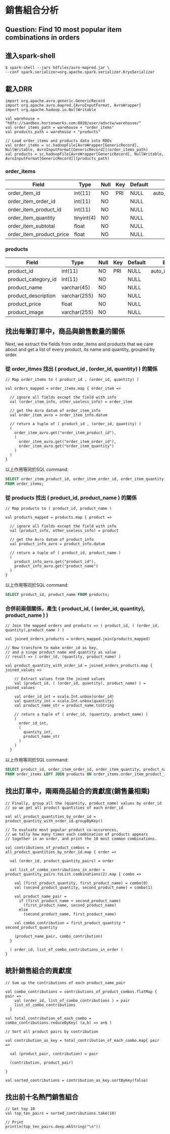 # 銷售組合分析

## Question: Find 10 most popular item combinations in orders

## 進入spark-shell
```
$ spark-shell --jars hdfiles/avro-mapred.jar \
--conf spark.serializer=org.apache.spark.serializer.KryoSerializer
```

## 載入DRR
```
import org.apache.avro.generic.GenericRecord
import org.apache.avro.mapred.{AvroInputFormat, AvroWrapper}
import org.apache.hadoop.io.NullWritable

val warehouse = "hdfs://sandbox.hortonworks.com:8020/user/adsctw/warehouse/"
val order_items_path = warehouse + "order_items"
val products_path = warehouse + "products"

// Load order_items and products data into RDDs
val order_items = sc.hadoopFile[AvroWrapper[GenericRecord], NullWritable, AvroInputFormat[GenericRecord]](order_items_path)
val products = sc.hadoopFile[AvroWrapper[GenericRecord], NullWritable, AvroInputFormat[GenericRecord]](products_path)
```

### order_items
| Field                    | Type       | Null | Key | Default | Extra          |
|--------------------------|------------|------|-----|---------|----------------|
| order_item_id            | int(11)    | NO   | PRI | NULL    | auto_increment |
| order_item_order_id      | int(11)    | NO   |     | NULL    |                |
| order_item_product_id    | int(11)    | NO   |     | NULL    |                |
| order_item_quantity      | tinyint(4) | NO   |     | NULL    |                |
| order_item_subtotal      | float      | NO   |     | NULL    |                |
| order_item_product_price | float      | NO   |     | NULL    |                |

### products
| Field               | Type         | Null | Key | Default | Extra          |
|---------------------|--------------|------|-----|---------|----------------|
| product_id          | int(11)      | NO   | PRI | NULL    | auto_increment |
| product_category_id | int(11)      | NO   |     | NULL    |                |
| product_name        | varchar(45)  | NO   |     | NULL    |                |
| product_description | varchar(255) | NO   |     | NULL    |                |
| product_price       | float        | NO   |     | NULL    |                |
| product_image       | varchar(255) | NO   |     | NULL    |                |

## 找出每筆訂單中，商品與銷售數量的關係

Next, we extract the fields from order_items and products that we care about and get a list of every product, its name and quantity, grouped by order.

### 從 order_itmes 找出 ( product_id , (order_id, quantity) ) 的關係
```
// Map order_items to ( product_id , (order_id, quantity) )

val orders_mapped = order_items.map { order_item =>

  // ignore all fields except the field with info
  val (order_item_info, other_useless_info) = order_item

  // get the Avro datum of order_item_info
  val order_item_avro = order_item_info.datum

  // return a tuple of ( product_id , (order_id, quantity) )
  (
    order_item_avro.get("order_item_product_id"),
    (
      order_item_avro.get("order_item_order_id"),
      order_item_avro.get("order_item_quantity")
    )
  )
}
```

以上作用等同於SQL command:
```SQL
SELECT order_item_product_id, order_item_order_id, order_item_quantity
FROM order_items;
```

### 從 products 找出 ( product_id, product_name ) 的關係
```
// Map products to ( product_id, product_name )

val products_mapped = products.map { product =>

  // ignore all fields except the field with info
  val (product_info, other_useless_info) = product

  // get the Avro datum of product_info
  val product_info_avro = product_info.datum

  // return a tuple of ( product_id, product_name )
  (
    product_info_avro.get("product_id"),
    product_info_avro.get("product_name")
  )
}
```

以上作用等同於SQL command:
```SQL
SELECT product_id, product_name FROM products;
```

### 合併前兩個關係，產生 ( product_id, ( (order_id, quantity), product_name ) )
```
// Join the mapped orders and products => ( product_id, ( (order_id, quantity),product_name ) )

val joined_orders_products = orders_mapped.join(products_mapped)

// Now transform to make order_id as key,
// and a singe product name and quantity as value
// result => ( order_id, (quantity, product_name) )
```

```
val product_quantity_with_order_id = joined_orders_products.map { joined_values =>

    // Extract values from the joined values
    val (product_id, ( (order_id, quantity), product_name) ) = joined_values

    val order_id_int = scala.Int.unbox(order_id)
    val quantity_int = scala.Int.unbox(quantity)
    val product_name_str = product_name.toString

    // return a tuple of ( order_id, (quantity, product_name) )
    (
      order_id_int,
      (
        quantity_int,
        product_name_str
      )
    )
  }
```

以上作用等同於SQL command:
```SQL
SELECT product_id, order_item_order_id, order_item_quantity, product_name
FROM order_items LEFT JOIN products ON order_items.order_item_product_id = products.product_id;
```

## 找出訂單中，兩兩商品組合的貢獻度(銷售量相乘)
```
// Finally, group all the (quantity, product_name) values by order_id
// so we get all product quantities of each order_id

val all_product_quantities_by_order_id = product_quantity_with_order_id.groupByKey()

// To evaluate most popular product co-occurences,
// we tally how many times each combination of products appears
// together in an order, and print the 10 most common combinations.

val contributions_of_product_combos = all_product_quantities_by_order_id.map { order =>

  val (order_id, product_quantity_pairs) = order

  val list_of_combo_contributions_in_order = product_quantity_pairs.toList.combinations(2).map { combo =>

    val (first_product_quantity, first_product_name) = combo(0)
    val (second_product_quantity, second_product_name) = combo(1)

    val product_name_pair =
      if (first_product_name < second_product_name)
        (first_product_name, second_product_name)
      else
        (second_product_name, first_product_name)

    val combo_contribution = first_product_quantity * second_product_quantity

    (product_name_pair, combo_contribution)
  }

  ( order_id, list_of_combo_contributions_in_order )
}
```

## 統計銷售組合的貢獻度
```
// Sum up the contributions of each product_name_pair

val combo_contributions = contributions_of_product_combos.flatMap { pair =>
    val (order_id, list_of_combo_contributions ) = pair
    list_of_combo_contributions
  }

val total_contribution_of_each_combo = combo_contributions.reduceByKey( (a,b) => a+b )
```

```
// Sort all product pairs by contribution

val contribution_as_key = total_contribution_of_each_combo.map{ pair =>

  val (product_pair, contribution) = pair

  (contribution, product_pair)

}

val sorted_contributions = contribution_as_key.sortByKey(false)
```

## 找出前十名熱門銷售組合
```
// Get top 10
val top_ten_pairs = sorted_contributions.take(10)

// Print 
println(top_ten_pairs.deep.mkString("\n"))
```

